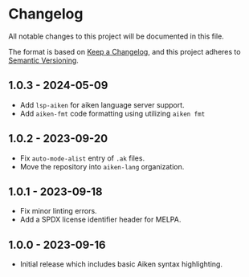 # Changelog

All notable changes to this project will be documented in this file.

The format is based on [Keep a Changelog](https://keepachangelog.com/en/1.0.0/),
and this project adheres to [Semantic Versioning](https://semver.org/spec/v2.0.0.html).

## 1.0.3 - 2024-05-09

* Add `lsp-aiken` for aiken language server support.
* Add `aiken-fmt` code formatting using utilizing `aiken fmt`

## 1.0.2 - 2023-09-20

* Fix `auto-mode-alist` entry of `.ak` files.
* Move the repository into `aiken-lang` organization.

## 1.0.1 - 2023-09-18

* Fix minor linting errors.
* Add a SPDX license identifier header for MELPA.

## 1.0.0 - 2023-09-16

* Initial release which includes basic Aiken syntax highlighting.
